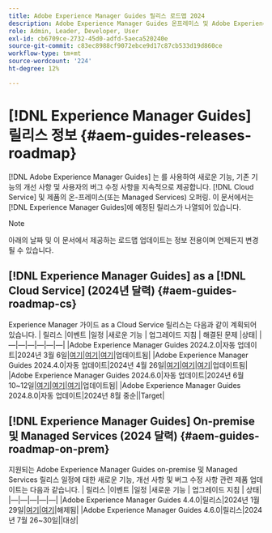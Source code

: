 ```yaml
---
title: Adobe Experience Manager Guides 릴리스 로드맵 2024
description: Adobe Experience Manager Guides 온프레미스 및 Adobe Experience Manager Guides as a Cloud Service의 라이브 및 예정된 릴리스에 대한 정보를 얻습니다
role: Admin, Leader, Developer, User
exl-id: cb6709ce-2732-45d0-adfd-5aeca520240e
source-git-commit: c83ec8988cf9072ebce9d17c87cb533d19d860ce
workflow-type: tm+mt
source-wordcount: '224'
ht-degree: 12%

---
```


# [!DNL Experience Manager Guides] 릴리스 정보 {#aem-guides-releases-roadmap}

[!DNL Adobe Experience Manager Guides] 는 를 사용하여 새로운 기능, 기존 기능의 개선 사항 및 사용자의 버그 수정 사항을 지속적으로 제공합니다. [!DNL Cloud Service] 및 제품의 온-프레미스(또는 Managed Services) 오퍼링. 이 문서에서는 [!DNL Experience Manager Guides]에 예정된 릴리스가 나열되어 있습니다.

>[!NOTE]
>
>아래의 날짜 및 이 문서에서 제공하는 로드맵 업데이트는 정보 전용이며 언제든지 변경될 수 있습니다.

## [!DNL Experience Manager Guides] as a [!DNL Cloud Service] (2024년 달력) {#aem-guides-roadmap-cs}

Experience Manager 가이드 as a Cloud Service 릴리스는 다음과 같이 계획되어 있습니다. | 릴리스 |이벤트 |일정 |새로운 기능 | 업그레이드 지침 | 해결된 문제 |상태| |—|—|—|—|—|—| |Adobe Experience Manager Guides 2024.2.0|자동 업데이트|2024년 3월 6일|[여기](whats-new-2024-2-0.md)|[여기](upgrade-instructions-2024-2-0.md)|[여기](fixed-issues-2024-2-0.md)|업데이트됨| |Adobe Experience Manager Guides 2024.4.0|자동 업데이트|2024년 4월 26일|[여기](whats-new-2024-04-0.md)|[여기](upgrade-instructions-2024-04-0.md)|[여기](fixed-issues-2024-04-0.md)|업데이트됨| |Adobe Experience Manager Guides 2024.6.0|자동 업데이트|2024년 6월 10~12일|[여기](whats-new-2024-06-0.md)|[여기](upgrade-instructions-2024-06-0.md)|[여기](fixed-issues-2024-06-0.md)|업데이트됨| |Adobe Experience Manager Guides 2024.8.0|자동 업데이트|2024년 8월 중순||Target|

## [!DNL Experience Manager Guides] On-premise 및 Managed Services (2024 달력) {#aem-guides-roadmap-on-prem}

지원되는 Adobe Experience Manager Guides on-premise 및 Managed Services 릴리스 일정에 대한 새로운 기능, 개선 사항 및 버그 수정 사항 관련 제품 업데이트는 다음과 같습니다. | 릴리스 |이벤트 |일정 |새로운 기능 | 업그레이드 지침 | 상태| |—|—|—|—|—| |Adobe Experience Manager Guides 4.4.0|릴리스|2024년 1월 29일|[여기](whats-new-4-4.md)|[여기](upgrade-instructions-4-4.md)|해제됨| |Adobe Experience Manager Guides 4.6.0|릴리스|2024년 7월 26~30일||대상|
